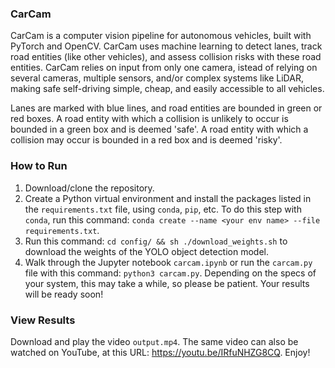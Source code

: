 ### CarCam
CarCam is a computer vision pipeline for autonomous vehicles, built with PyTorch and OpenCV. CarCam uses machine learning to detect lanes, track road entities (like other vehicles), and assess collision risks with these road entities. CarCam relies on input from only one camera, istead of relying on several cameras, multiple sensors, and/or complex systems like LiDAR, making safe self-driving simple, cheap, and easily accessible to all vehicles.

Lanes are marked with blue lines, and road entities are bounded in green or red boxes. A road entity with which a collision is unlikely to occur is bounded in a green box and is deemed 'safe'. A road entity with which a collision may occur is bounded in a red box and is deemed 'risky'. 

### How to Run
1. Download/clone the repository. 
2. Create a Python virtual environment and install the packages listed in the `requirements.txt` file, using `conda`, `pip`, etc. To do this step with `conda`, run this command: `conda create --name <your env name> --file requirements.txt`. 
3. Run this command: `cd config/ && sh ./download_weights.sh` to download the weights of the YOLO object detection model. 
4. Walk through the Jupyter notebook `carcam.ipynb` or run the `carcam.py` file with this command: `python3 carcam.py`. Depending on the specs of your system, this may take a while, so please be patient. Your results will be ready soon! 

### View Results
Download and play the video `output.mp4`. The same video can also be watched on YouTube, at this URL: https://youtu.be/IRfuNHZG8CQ. Enjoy! 